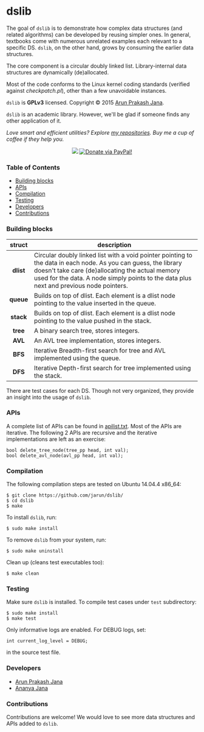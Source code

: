 # dslib
The goal of `dslib` is to demonstrate how complex data structures (and related algorithms) can be developed by reusing simpler ones. In general, textbooks come with numerous unrelated examples each relevant to a specific DS. `dslib`, on the other hand, grows by consuming the earlier data structures.

The core component is a circular doubly linked list. Library-internal data structures are dynamically (de)allocated.

Most of the code conforms to the Linux kernel coding standards (verified against *checkpatch.pl*), other than a few unavoidable instances.

`dslib` is **GPLv3** licensed. Copyright © 2015 [Arun Prakash Jana](mailto:engineerarun@gmail.com).

`dslib` is an academic library. However, we'll be glad if someone finds any other application of it.

*Love smart and efficient utilities? Explore [my repositories](https://github.com/jarun?tab=repositories). Buy me a cup of coffee if they help you.*

<p align="center">
<a href="https://saythanks.io/to/jarun"><img src="https://img.shields.io/badge/say-thanks!-ff69b4.svg" /></a>
<a href="https://www.paypal.com/cgi-bin/webscr?cmd=_s-xclick&hosted_button_id=RMLTQ76JSXJ4Q"><img src="https://img.shields.io/badge/Donate-$5-green.svg" alt="Donate via PayPal!" /></a>
</p>

### Table of Contents
- [Building blocks](#building-blocks)
- [APIs](#apis)
- [Compilation](#compilation)
- [Testing](#testing)
- [Developers](#developers)
- [Contributions](#contributions)

### Building blocks
| struct | description |
| :---: | --- |
| **dlist** | Circular doubly linked list with a void pointer pointing to the data in each node. As you can guess, the library doesn't take care (de)allocating the actual memory used for the data. A node simply points to the data plus next and previous node pointers. |
| **queue** | Builds on top of dlist. Each element is a dlist node pointing to the value inserted in the queue. |
| **stack** | Builds on top of dlist. Each element is a dlist node pointing to the value pushed in the stack. |
| **tree** | A binary search tree, stores integers. |
| **AVL** | An AVL tree implementation, stores integers. |
| **BFS** | Iterative Breadth-first search for tree and AVL implemented using the queue. |
| **DFS** | Iterative Depth-first search for tree implemented using the stack. |

There are test cases for each DS. Though not very organized, they provide an insight into the usage of `dslib`.

### APIs
A complete list of APIs can be found in [apilist.txt](https://github.com/jarun/dslib/blob/master/apilist.txt). Most of the APIs are iterative.
The following 2 APIs are recursive and the iterative implementations are left as an exercise:

```
bool delete_tree_node(tree_pp head, int val);
bool delete_avl_node(avl_pp head, int val);
```

### Compilation
The following compilation steps are tested on Ubuntu 14.04.4 x86_64:

    $ git clone https://github.com/jarun/dslib/
    $ cd dslib
    $ make

To install `dslib`, run:

    $ sudo make install

To remove `dslib` from your system, run:

    $ sudo make uninstall

Clean up (cleans test executables too):

    $ make clean

### Testing
Make sure `dslib` is installed. To compile test cases under `test` subdirectory:

    $ sudo make install
    $ make test

Only informative logs are enabled. For DEBUG logs, set:

    int current_log_level = DEBUG;

in the source test file.

### Developers
- [Arun Prakash Jana](https://github.com/jarun)
- [Ananya Jana](https://github.com/ananyajana)

### Contributions
Contributions are welcome! We would love to see more data structures and APIs added to `dslib`.
